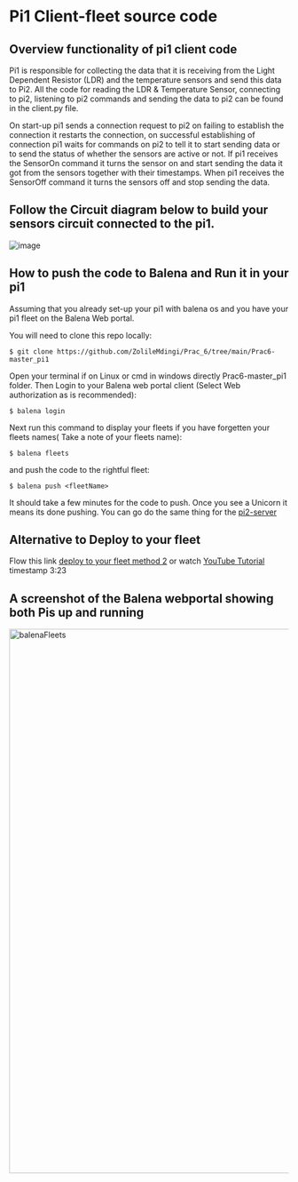 # Pi1 Client-fleet source code

## Overview functionality of pi1 client code
Pi1 is responsible for collecting the data that it is receiving from the Light Dependent Resistor (LDR) and the temperature sensors and send this data to Pi2. All the code for reading the LDR & Temperature Sensor, connecting to pi2, listening to pi2 commands and sending the data to pi2 can be found in the client.py file. 

On start-up pi1 sends a connection request to pi2 on failing to establish the connection it restarts the connection, on successful establishing of connection pi1 waits for commands on pi2 to tell it to start sending data or to send the status of whether the sensors are active or not. If pi1 receives the SensorOn command it turns the sensor on and start sending the data it got from the sensors together with their timestamps. When pi1 receives the SensorOff command it turns the sensors off and stop sending the data.

## Follow the Circuit diagram below to build your sensors circuit connected to the pi1.
![image](https://user-images.githubusercontent.com/62191335/142273981-ee53dde6-bade-45da-b607-f0d658c18159.png)

## How to push the code to Balena and Run it in your pi1
Assuming that you already set-up your pi1 with balena os and you have your pi1 fleet on the Balena Web portal.

You will need to clone this repo locally:
```
$ git clone https://github.com/ZolileMdingi/Prac_6/tree/main/Prac6-master_pi1
```
Open your terminal if on Linux or cmd in windows directly Prac6-master_pi1 folder.
Then Login to your Balena web portal client (Select Web authorization as is recommended):
```
$ balena login
```
Next run this command to display your fleets if you have forgetten your fleets names( Take a note of your fleets name):
```
$ balena fleets
```
and push the code to the rightful fleet:
```
$ balena push <fleetName>
```
It should take a few minutes for the code to push. Once you see a Unicorn it means its done pushing.
You can go do the same thing for the [pi2-server]

## Alternative to Deploy to your fleet
Flow this link [deploy to your fleet method 2] or watch [YouTube Tutorial] timestamp 3:23

## A screenshot of the Balena webportal showing both Pis up and running
<img width="980" alt="balenaFleets" src="https://user-images.githubusercontent.com/62191335/142738862-e085f408-1ec0-4578-b132-668454324121.PNG">


[pi2-server]:https://github.com/ZolileMdingi/Prac_6/tree/main/Prac6-Server-master_pi2
[deploy to your fleet method 2]:https://www.balena.io/docs/learn/deploy/deployment/#:~:text=You%20can%20find%20the%20fleet,run%20git%20push%20balena%20master%20.
[YouTube Tutorial]:https://youtu.be/Tm4N5GcJRLI
